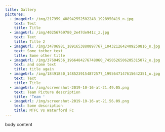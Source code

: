 ```yaml
---
title: Gallery
pictures:
  - imageUrl: /img/217959_408942552502248_1928950419_n.jpg
    text: Test
    title: Title
  - imageUrl: /img/40256769780_2e47de941c_z.jpg
    text: Text
    title: Title 2
  - imageUrl: /img/34706981_1891653880897767_1043212642409250816_n.jpg
    text: Some tother text
    title: Some other title
  - imageUrl: /img/37604956_1966484276748060_7450526506205315072_o.jpg
    text: and some text
    title: title again
  - imageUrl: /img/18491850_1485239154872577_1995647147615642351_o.jpg
    text: Text
    title: Title
  - imageUrl: /img/screenshot-2019-10-16-at-21.49.05.png
    text: Team Picture description
    title: 'Team '
  - imageUrl: /img/screenshot-2019-10-16-at-21.56.09.png
    text: Some description
    title: MTFC Vs Waterford Fc
---
```

body content
